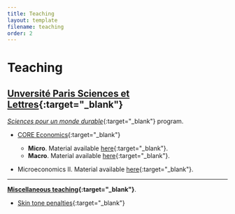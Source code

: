 ```yaml
---
title: Teaching
layout: template
filename: teaching
order: 2
--- 
```


# Teaching

## [Unversité Paris Sciences et Lettres](https://psl.eu/){:target="_blank"}

[*Sciences pour un monde durable*](https://psl.eu/formation/sciences-monde-durable){:target="_blank"} program. 

- [CORE Economics](https://www.core-econ.org/){:target="_blank"}
    - **Micro**. Material available [here](https://github.com/woomora/CORE-econ-micro){:target="_blank"}.
    - **Macro**. Material available [here](https://github.com/woomora/CORE-econ-macro){:target="_blank"}.
 
- Microeconomics II.  Material available [here](https://github.com/woomora/psl-micro-II){:target="_blank"}.
  
---

**[Miscellaneous teaching](https://github.com/woomora/courses){:target="_blank"}**.

- [Skin tone penalties](https://woomora.github.io/courses/Skin-tone-penalties/skin_tone_penalties.html#1){:target="_blank"}
